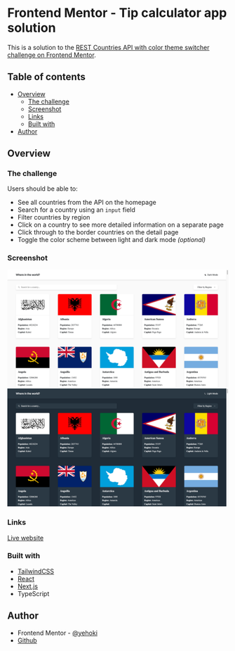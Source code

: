 # Frontend Mentor - Tip calculator app solution

This is a solution to the [REST Countries API with color theme switcher challenge on Frontend Mentor](https://www.frontendmentor.io/challenges/rest-countries-api-with-color-theme-switcher-5cacc469fec04111f7b848ca).

## Table of contents

- [Overview](#overview)
  - [The challenge](#the-challenge)
  - [Screenshot](#screenshot)
  - [Links](#links)
  - [Built with](#built-with)
- [Author](#author)

## Overview

### The challenge

Users should be able to:

- See all countries from the API on the homepage
- Search for a country using an `input` field
- Filter countries by region
- Click on a country to see more detailed information on a separate page
- Click through to the border countries on the detail page
- Toggle the color scheme between light and dark mode *(optional)*

### Screenshot

![](./countries-api-screenshot.png)
![](./countries-api-dark-mode-screenshot.png)

### Links

[Live website](https://countries-api-bice-six.vercel.app/)

### Built with

- [TailwindCSS](https://tailwindcss.com/)
- [React](https://reactjs.org/)
- [Next.js](https://nextjs.org/)
- TypeScript

## Author

- Frontend Mentor - [@yehoki](https://www.frontendmentor.io/profile/yehoki)
- [Github](https://www.github.com/yehoki)

